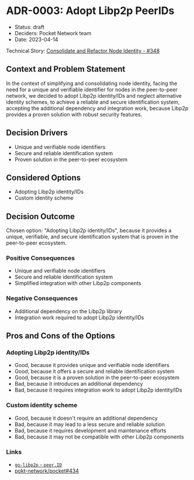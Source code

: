 # ADR-0003: Adopt Libp2p PeerIDs

* Status: draft
* Deciders: Pocket Network team
* Date: 2023-04-14

Technical Story: [Consolidate and Refactor Node Identity - #348](https://github.com/pokt-network/pocket/issue/348)

## Context and Problem Statement

In the context of simplifying and consolidating node identity, facing the need for a unique and verifiable identifier for nodes in the peer-to-peer network, we decided to adopt Libp2p identity/IDs and neglect alternative identity schemes, to achieve a reliable and secure identification system, accepting the additional dependency and integration work, because Libp2p provides a proven solution with robust security features.

## Decision Drivers

* Unique and verifiable node identifiers
* Secure and reliable identification system
* Proven solution in the peer-to-peer ecosystem

## Considered Options

* Adopting Libp2p identity/IDs
* Custom identity scheme

## Decision Outcome

Chosen option: "Adopting Libp2p identity/IDs", because it provides a unique, verifiable, and secure identification system that is proven in the peer-to-peer ecosystem.

### Positive Consequences

* Unique and verifiable node identifiers
* Secure and reliable identification system
* Simplified integration with other Libp2p components

### Negative Consequences

* Additional dependency on the Libp2p library
* Integration work required to adopt Libp2p identity/IDs

## Pros and Cons of the Options

### Adopting Libp2p identity/IDs

* Good, because it provides unique and verifiable node identifiers
* Good, because it offers a secure and reliable identification system
* Good, because it is a proven solution in the peer-to-peer ecosystem
* Bad, because it introduces an additional dependency
* Bad, because it requires integration work to adopt Libp2p identity/IDs

### Custom identity scheme

* Good, because it doesn't require an additional dependency
* Bad, because it may lead to a less secure and reliable solution
* Bad, because it requires development and maintenance efforts
* Bad, because it may not be compatible with other Libp2p components

### Links

* [`go-libp2p` - `peer.ID`](https://pkg.go.dev/github.com/libp2p/go-libp2p@v0.27.1/core/peer#ID)
* [pokt-network/pocket#434](https://github.com/pokt-network/pocket/issue/434)